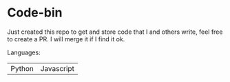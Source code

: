 # Code-bin
Just created this repo to get and store code that I and others write, feel free to create a PR. I will merge it if I find it ok.

Languages: 

<table>
  <tr>
    <td>Python</td>
    <td>Javascript</td>
  <tr>  
<table>
    
